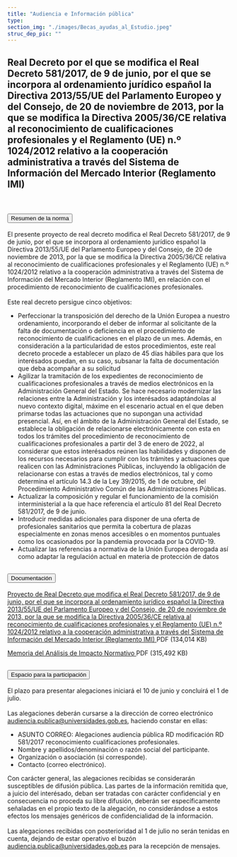 ```yaml
---
title: "Audiencia e Información pública"
type: 
section_img: "./images/Becas_ayudas_al_Estudio.jpeg"
struc_dep_pic: ""
---
```

## Real Decreto por el que se modifica el Real Decreto 581/2017, de 9 de junio, por el que se incorpora al ordenamiento jurídico español la Directiva 2013/55/UE del Parlamento Europeo y del Consejo, de 20 de noviembre de 2013, por la que se modifica la Directiva 2005/36/CE relativa al reconocimiento de cualificaciones profesionales y el Reglamento (UE) n.º 1024/2012 relativo a la cooperación administrativa a través del Sistema de Información del Mercado Interior (Reglamento IMI)<br><br>
<section>
    <article>
        <div class="container container_xl_accoordion p-0">
            <div class="row mt-4">
                <div class="col-lg-12 content_collapse mb-120">
                                <div class="accordion" id="accordionPanelsStayOpenExample">
                                    <div class="accordion-item">
                                        <h2 class="accordion-header" id="panelsStayOpen-headingOne">
                                            <button class="accordion-button collapsed" type="button" data-bs-toggle="collapse" data-bs-target="#panelsStayOpen-collapseOne" aria-expanded="false" aria-controls="panelsStayOpen-collapseOne">
                                               Resumen de la norma
                                            </button>
                                        </h2>
                                        <div id="panelsStayOpen-collapseOne" class="accordion-collapse collapse " aria-labelledby="panelsStayOpen-headingOne">
                                            <div class="accordion-body">
                                                <article id="section_link">
                                                    <div class="container-fluid">
                                                        <div class="row">
                                                            <div class="col-12">
                                                             El presente proyecto de real decreto modifica el Real Decreto 581/2017, de 9 de junio, por el que se incorpora al ordenamiento jurídico español la Directiva 2013/55/UE del Parlamento Europeo y del Consejo, de 20 de noviembre de 2013, por la que se modifica la Directiva 2005/36/CE relativa al reconocimiento de cualificaciones profesionales y el Reglamento (UE) n.º 1024/2012 relativo a la cooperación administrativa a través del Sistema de Información del Mercado Interior (Reglamento IMI), en relación con el procedimiento de reconocimiento de cualificaciones profesionales.<br><br>
 								Este real decreto persigue cinco objetivos:
 								<ul>
									<li>Perfeccionar la transposición del derecho de la Unión Europea a nuestro ordenamiento, incorporando el deber de informar al solicitante de la falta de documentación o deficiencia en el procedimiento de reconocimiento de cualificaciones en el plazo de un mes. Además, en consideración a la particularidad de estos procedimientos, este real decreto procede a establecer un plazo de 45 días hábiles para que los interésados puedan, en su caso, subsanar la falta de documentación que deba acompañar a su solicitud</li>
									<li>Agilizar la tramitación de los expedientes de reconocimiento de cualificaciones profesionales a través de medios electrónicos en la Administración General del Estado. Se hace necesario modernizar las relaciones entre la Administración y los interésados adaptándolas al nuevo contexto digital, máxime en el escenario actual en el que deben primarse todas las actuaciones que no supongan una actividad presencial. Así, en el ámbito de la Administración General del Estado, se establece la obligación de relacionarse electrónicamente con esta en todos los trámites del procedimiento de reconocimiento de cualificaciones profesionales a partir del 3 de enero de 2022, al considerar que estos interésados reúnen las habilidades y disponen de los recursos necesarios para cumplir con los trámites y actuaciones que realicen con las Administraciones Públicas, incluyendo la obligación de relacionarse con estas a través de medios electrónicos, tal y como determina el artículo 14.3 de la Ley 39/2015, de 1 de octubre, del Procedimiento Administrativo Común de las Administraciones Públicas. </li>
									<li>Actualizar la composición y regular el funcionamiento de la comisión interministerial a la que hace referencia el artículo 81 del Real Decreto 581/2017, de 9 de junio. </li>
									<li>Introducir medidas adicionales para disponer de una oferta de profesionales sanitarios que permita la cobertura de plazas especialmente en zonas menos accesibles o en momentos puntuales como los ocasionados por la pandemia provocada por la COVID-19. </li>
									<li>Actualizar las referencias a normativa de la Unión Europea derogada así como adaptar la regulación actual en materia de protección de datos</li>
								</ul>
                                                            </div>
                                                        </div>
                                                    </div>
                                                </article>
                                            </div>
                                        </div>
                                    </div>
                                    <div class="accordion-item">
                                        <h2 class="accordion-header" id="panelsStayOpen-headingTwo">
                                            <button class="accordion-button collapsed" type="button" data-bs-toggle="collapse" data-bs-target="#panelsStayOpen-collapseTwo" aria-expanded="false">
                                                Documentación
                                            </button>
                                        </h2>
                                        <div id="panelsStayOpen-collapseTwo" class="accordion-collapse collapse" aria-labelledby="panelsStayOpen-headingTwo">
                                            <div class="accordion-body">
                                                <article id="section_link">
                                                    <div class="container-fluid">
                                                        <div class="row">
                                                            <div class="col-12">
								<div class="col-lg-12 cards_download_cnt">  
			<div class="row"> 
				<div class="download_card"> 
					<a class="card" href="{{<siteurl>}}documentos/pdf/tu_administracion/RD_modificacion_RD.pdf" target="_blank"> 
					<div class="card-header"> 
						   <i class="fal fa-download"></i> 
					</div> </a> 
					<div class="card-body"> 
						<p class="text_file"><a class="card" href="{{<siteurl>}}documentos/pdf/tu_administracion/RD_modificacion_RD.pdf" target="_blank">  
						<span class="tit">Proyecto de Real Decreto que modifica el Real Decreto 581/2017, de 9 de junio, por el que se incorpora al ordenamiento jurídico español la Directiva 2013/55/UE del Parlamento Europeo y del Consejo, de 20 de noviembre de 2013, por la que se modifica la Directiva 2005/36/CE relativa al reconocimiento de cualificaciones profesionales y el Reglamento (UE) n.º 1024/2012 relativo a la cooperación administrativa a través del Sistema de Información del Mercado Interior (Reglamento IMI) </span></a> <i class="fal fa-file-pdf pdf_icon text-danger"></i> PDF (134,014 KB)
					</div>
				</div> 	
				<div class="download_card"> 
					<a class="card" href="{{<siteurl>}}documentos/pdf/tu_administracion/MAINRDModificacionRD.pdf" target="_blank"> 
					<div class="card-header"> 
						   <i class="fal fa-download"></i> 
					</div> </a> 
					<div class="card-body"> 
						<p class="text_file"><a class="card" href="{{<siteurl>}}/documentos/pdf/tu_administracion/MAINRDModificacionRD.pdf" target="_blank">  
						<span class="tit">Memoria del Análisis de Impacto Normativo </span></a> <i class="fal fa-file-pdf pdf_icon text-danger"></i> PDF (315,492 KB)
					</div>
				</div>
			</div> 
		</div> 
                                                            </div>
                                                        </div>
                                                    </div>
                                                </article>
                                            </div>
                                        </div>
				</div>
                                    <div class="accordion-item">
                                        <h2 class="accordion-header" id="panelsStayOpen-headingTree">
                                            <button class="accordion-button collapsed" type="button" data-bs-toggle="collapse" data-bs-target="#panelsStayOpen-collapseTree" aria-expanded="false">
                                                 Espacio para la participación
                                            </button>
                                        </h2>
                                        <div id="panelsStayOpen-collapseTree" class="accordion-collapse collapse" aria-labelledby="panelsStayOpen-headingTree">
                                            <div class="accordion-body">
                                                <article id="section_link">
                                                    <div class="container-fluid">
                                                        <div class="row">
                                                            <div class="col-12">
								El plazo para presentar alegaciones iniciará el 10 de junio y concluirá el 1 de julio.<br><br>
								Las alegaciones deberán cursarse a la dirección de correo electrónico <a href="mailto:audiencia.publica@universidades.gob.es">audiencia.publica@universidades.gob.es</a>, haciendo constar en ellas:
								<ul>
									<li>ASUNTO CORREO: Alegaciones audiencia pública RD modificación RD 581/2017 reconocimiento cualificaciones profesionales.</li>
									<li>Nombre y apellidos/denominación o razón social del participante. </li>
									<li>Organización o asociación (si corresponde). </li>
									<li>Contacto (correo electrónico). </li>
								</ul>
								Con carácter general, las alegaciones recibidas se considerarán susceptibles de difusión pública. Las partes de la información remitida que, a juicio del interésado, deban ser tratadas con carácter confidencial y en consecuencia no proceda su libre difusión, deberán ser específicamente señaladas en el propio texto de la alegación, no considerándose a estos efectos los mensajes genéricos de confidencialidad de la información.  <br><br>
								Las alegaciones recibidas con posterioridad al 1 de julio no serán tenidas en cuenta, dejando de estar operativo el buzón <a href="mailto:audiencia.publica@universidades.gob.es">audiencia.publica@universidades.gob.es</a> para la recepción de mensajes.  							
								</div>
                                            </div>
                                        </div>
                                    </article>
                                </div>
                            </div>
                        </div>         
                    </div>
                </div>
            </div>
        </div>
    </article>
</section>
